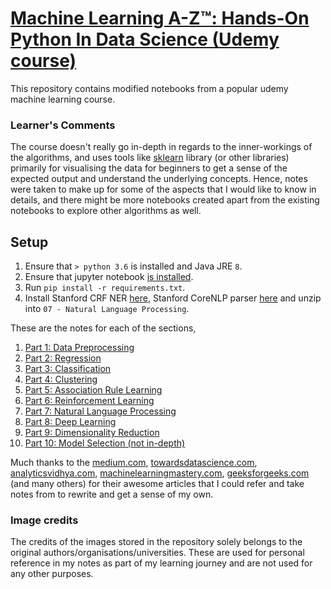 # [Machine Learning A-Z™: Hands-On Python In Data Science (Udemy course)](https://www.udemy.com/course/machinelearning/)

This repository contains modified notebooks from a popular udemy machine learning course.

### Learner's Comments

The course doesn't really go in-depth in regards to the inner-workings of the algorithms, and uses tools like [sklearn](https://scikit-learn.org/) library (or other libraries) primarily for visualising the data for beginners to get a sense of the expected output and understand the underlying concepts. Hence, notes were taken to make up for some of the aspects that I would like to know in details, and there might be more notebooks created apart from the existing notebooks to explore other algorithms as well.

## Setup

1. Ensure that `> python 3.6` is installed and Java JRE `8`.
2. Ensure that jupyter notebook [is installed](https://jupyter.org/install).
3. Run `pip install -r requirements.txt`.
4. Install Stanford CRF NER [here](https://nlp.stanford.edu/software/CRF-NER.html), Stanford CoreNLP parser [here](https://stanfordnlp.github.io/CoreNLP/download.html) and unzip into `07 - Natural Language Processing`.

These are the notes for each of the sections,

1. [Part 1: Data Preprocessing](https://github.com/oooookk7/machine-learning-a-to-z/wiki/Part-1:-Data-Preprocessing)
2. [Part 2: Regression](https://github.com/oooookk7/machine-learning-a-to-z/wiki/Part-2:-Regression)
3. [Part 3: Classification](https://github.com/oooookk7/machine-learning-a-to-z/wiki/Part-3:-Classification)
4. [Part 4: Clustering](https://github.com/oooookk7/machine-learning-a-to-z/wiki/Part-4:-Clustering)
5. [Part 5: Association Rule Learning](https://github.com/oooookk7/machine-learning-a-to-z/wiki/Part-5:-Association-Rule-Learning)
6. [Part 6: Reinforcement Learning](https://github.com/oooookk7/machine-learning-a-to-z/wiki/Part-6:-Reinforcement-Learning)
7. [Part 7: Natural Language Processing](https://github.com/oooookk7/machine-learning-a-to-z/wiki/Part-7:-Natural-Language-Processing)
8. [Part 8: Deep Learning](https://github.com/oooookk7/machine-learning-a-to-z/wiki/Part-8:-Deep-Learning)
9. [Part 9: Dimensionality Reduction](https://github.com/oooookk7/machine-learning-a-to-z/wiki/Part-9:-Dimensionality-Reduction)
10. [Part 10: Model Selection (not in-depth)](https://github.com/oooookk7/machine-learning-a-to-z/wiki/Part-10:-Model-Selection)

Much thanks to the [medium.com](https://medium.com/), [towardsdatascience.com](https://towardsdatascience.com), [analyticsvidhya.com](https://analyticsvidhya.com), [machinelearningmastery.com](https://machinelearningmastery.com/), [geeksforgeeks.com](https://geeksforgeeks.com) (and many others) for their awesome articles that I could refer and take notes from to rewrite and get a sense of my own.

### Image credits

The credits of the images stored in the repository solely belongs to the original authors/organisations/universities. These are used for personal reference in my notes as part of my learning journey and are not used for any other purposes.
